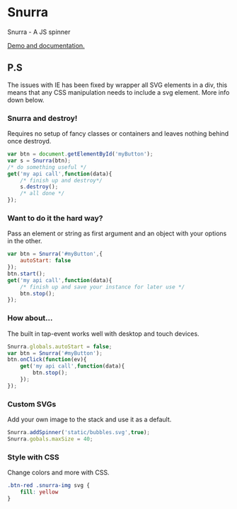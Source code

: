 # Snurra
Snurra - A JS spinner

[Demo and documentation.](http://www.tomasgreen.se/snurra/)


## P.S

The issues with IE has been fixed by wrapper all SVG elements in a div, 
this means that any CSS manipulation needs to include a svg element. More info down below.


### Snurra and destroy!

Requires no setup of fancy classes or containers and leaves nothing behind once destroyd.

```js
var btn = document.getElementById('myButton');
var s = Snurra(btn);
/* do something useful */
get('my api call',function(data){
    /* finish up and destroy*/
    s.destroy();
    /* all done */
});
```

### Want to do it the hard way?

Pass an element or string as first argument and an object with your options in the other.

```js
var btn = Snurra('#myButton',{
    autoStart: false
});
btn.start();
get('my api call',function(data){
    /* finish up and save your instance for later use */
    btn.stop();
});
```

### How about...
The built in tap-event works well with desktop and touch devices.

```js
Snurra.globals.autoStart = false;
var btn = Snurra('#myButton');
btn.onClick(function(ev){
    get('my api call',function(data){
        btn.stop();
    });
});
```

### Custom SVGs
Add your own image to the stack and use it as a default.

```js
Snurra.addSpinner('static/bubbles.svg',true);
Snurra.gobals.maxSize = 40;
```

### Style with CSS
Change colors and more with CSS.

```css
.btn-red .snurra-img svg {
    fill: yellow
}
```
